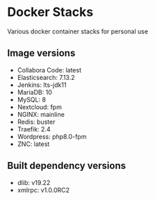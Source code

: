 # Docker Stacks
Various docker container stacks for personal use

## Image versions
* Collabora Code: latest
* Elasticsearch: 7.13.2
* Jenkins: lts-jdk11
* MariaDB: 10
* MySQL: 8
* Nextcloud: fpm
* NGINX: mainline
* Redis: buster
* Traefik: 2.4
* Wordpress: php8.0-fpm
* ZNC: latest

## Built dependency versions
* dlib: v19.22
* xmlrpc: v1.0.0RC2
